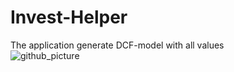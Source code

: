 # Invest-Helper
The application generate DCF-model with all values
</br>
![github_picture](https://github.com/Alien4042x/Invest-Helper/assets/60738029/44a32061-6c70-4a74-bdf0-a5ddbf52c5ab)
</br>
